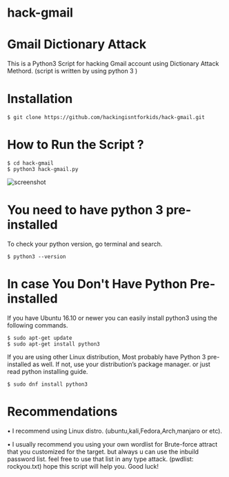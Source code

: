 # hack-gmail

# Gmail Dictionary Attack

This is a Python3 Script for hacking Gmail account using Dictionary Attack Methord.
(script is written by using python 3 )


# Installation

    $ git clone https://github.com/hackingisntforkids/hack-gmail.git


# How to Run the Script ? 

    $ cd hack-gmail
    $ python3 hack-gmail.py
    
![screenshot](https://github.com/hackingisntforkids/hack-gmail/blob/master/demo/demo1.png)
         

# You need to have python 3 pre-installed
To check your python version, go terminal and search.

    $ python3 --version
    

# In case You Don't Have Python Pre-installed

If you have Ubuntu 16.10 or newer you can easily install python3 using the following commands. 

    $ sudo apt-get update
    $ sudo apt-get install python3
         
If you are using other Linux distribution, Most probably have Python 3 pre-installed as well. If not, use your
distribution’s package manager. or just read python installing guide.  


    $ sudo dnf install python3


# Recommendations

• I recommend using Linux distro. (ubuntu,kali,Fedora,Arch,manjaro or etc).

• I usually recommend you using your own wordlist for Brute-force attract that you customized for the target.
  but always u can use the inbuild password list. feel free to use that list in any type attack. (pwdlist: rockyou.txt) 
  hope this script will help you. Good luck! 


   

